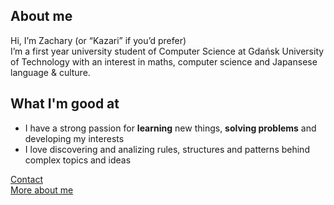 ## About me
Hi, I’m Zachary (or “Kazari” if you’d prefer)  
I’m a first year university student of Computer Science at Gdańsk University of Technology 
with an interest in maths, computer science and Japansese language & culture.

## What I'm good at
- I have a strong passion for **learning** new things, **solving problems** and developing my interests
- I love discovering and analizing rules, structures and patterns behind complex topics and ideas

[Contact](contact.md)  
[More about me](about.md)
